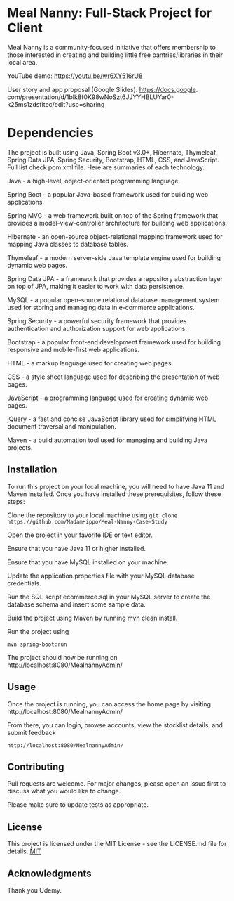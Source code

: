 # Meal Nanny: Full-Stack Project for Client

Meal Nanny is a community-focused initiative that offers membership to those interested in creating and building little free pantries/libraries in their local area.

YouTube demo: https://youtu.be/wr6XY516rU8

User story and app proposal (Google Slides): https://docs.google.
com/presentation/d/1blk8f0K98wNoSzt6JJYYHBLUYar0-k25ms1zdsfitec/edit?usp=sharing


# Dependencies
The project is built using Java, Spring Boot v3.0+, Hibernate, Thymeleaf, Spring Data JPA, Spring Security, 
Bootstrap, HTML, CSS, and JavaScript. Full list check pom.xml file. Here are summaries of each technology.

Java - a high-level, object-oriented programming language.

Spring Boot - a popular Java-based framework used for building web applications.

Spring MVC - a web framework built on top of the Spring framework that provides a model-view-controller architecture for building web applications.

Hibernate - an open-source object-relational mapping framework used for mapping Java classes to database tables.

Thymeleaf - a modern server-side Java template engine used for building dynamic web pages.

Spring Data JPA - a framework that provides a repository abstraction layer on top of JPA, making it easier to work with data persistence.

MySQL - a popular open-source relational database management system used for storing and managing data in e-commerce applications.

Spring Security - a powerful security framework that provides authentication and authorization support for web applications.

Bootstrap - a popular front-end development framework used for building responsive and mobile-first web applications.

HTML - a markup language used for creating web pages.

CSS - a style sheet language used for describing the presentation of web pages.

JavaScript - a programming language used for creating dynamic web pages.

jQuery - a fast and concise JavaScript library used for simplifying HTML document traversal and manipulation.

Maven - a build automation tool used for managing and building Java projects.



## Installation

To run this project on your local machine, you will need to have Java 11 and Maven installed. Once you have installed these prerequisites, follow these steps:

Clone the repository to your local machine using ```git clone https://github.com/MadamHippo/Meal-Nanny-Case-Study```

Open the project in your favorite IDE or text editor.

Ensure that you have Java 11 or higher installed.

Ensure that you have MySQL installed on your machine.

Update the application.properties file with your MySQL database credentials.

Run the SQL script ecommerce.sql in your MySQL server to create the database schema and insert some sample data.

Build the project using Maven by running mvn clean install.

Run the project using
```
mvn spring-boot:run
```
The project should now be running on http://localhost:8080/MealnannyAdmin/

## Usage

Once the project is running, you can access the home page by visiting http://localhost:8080/MealnannyAdmin/

From there, you can login, browse accounts, view the stocklist details, and submit feedback

```
http://localhost:8080/MealnannyAdmin/
```

## Contributing

Pull requests are welcome. For major changes, please open an issue first
to discuss what you would like to change.

Please make sure to update tests as appropriate.

## License

This project is licensed under the MIT License - see the LICENSE.md file for details.
[MIT](https://choosealicense.com/licenses/mit/)

## Acknowledgments

Thank you Udemy.


